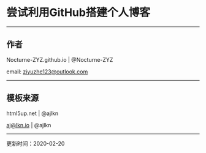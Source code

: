 # 尝试利用GitHub搭建个人博客

------



## 作者

Nocturne-ZYZ.github.io | @Nocturne-ZYZ

email: ziyuzhe123@outlook.com

------



## 模板来源

html5up.net | @ajlkn

aj@lkn.io | @ajlkn

------

更新时间：2020-02-20

